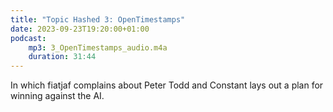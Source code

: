 ```yaml
---
title: "Topic Hashed 3: OpenTimestamps"
date: 2023-09-23T19:20:00+01:00
podcast:
    mp3: 3_OpenTimestamps_audio.m4a
    duration: 31:44
---
```

In which fiatjaf complains about Peter Todd and Constant lays out a plan for winning against the AI.
